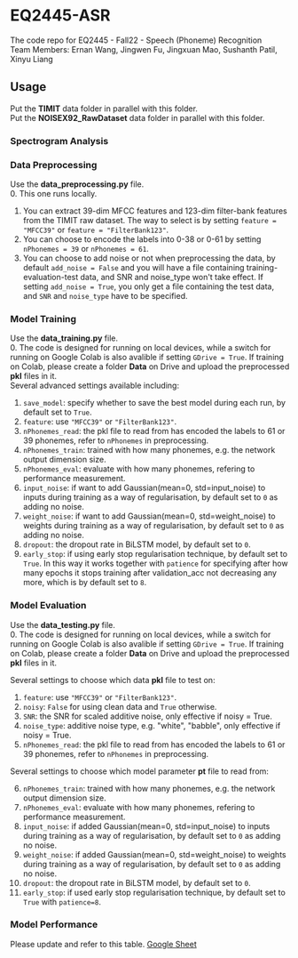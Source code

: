 # EQ2445-ASR
The code repo for EQ2445 - Fall22 - Speech (Phoneme) Recognition <br/>
Team Members: Ernan Wang, Jingwen Fu, Jingxuan Mao, Sushanth Patil, Xinyu Liang

## Usage
Put the **TIMIT** data folder in parallel with this folder. <br/>
Put the **NOISEX92_RawDataset** data folder in parallel with this folder. <br/>

### Spectrogram Analysis


### Data Preprocessing
Use the **data_preprocessing.py** file. <br/>
0. This one runs locally.
1. You can extract 39-dim MFCC features and 123-dim filter-bank features from the TIMIT raw dataset. The way to select is by setting `feature = "MFCC39"` or `feature = "FilterBank123"`. <br/>
2. You can choose to encode the labels into 0-38 or 0-61 by setting `nPhonemes = 39` or `nPhonemes = 61`. <br/>
3. You can choose to add noise or not when preprocessing the data, by default `add_noise = False` and you will have a file containing training-evaluation-test data, and SNR and noise_type won't take effect. If setting `add_noise = True`, you only get a file containing the test data, and `SNR` and `noise_type` have to be specified.

### Model Training
Use the **data_training.py** file. <br/>
0. The code is designed for running on local devices, while a switch for running on Google Colab is also avalible if setting `GDrive = True`. If training on Colab, please create a folder **Data** on Drive and upload the preprocessed **pkl** files in it. <br/>
Several advanced settings available including: <br/>
1. `save_model`: specify whether to save the best model during each run, by default set to `True`. <br/>
2. `feature`: use `"MFCC39"` or `"FilterBank123"`. <br/>
3. `nPhonemes_read`: the pkl file to read from has encoded the labels to 61 or 39 phonemes, refer to `nPhonemes` in preprocessing. <br/>
4. `nPhonemes_train`: trained with how many phonemes, e.g. the network output dimension size. <br/>
5. `nPhonemes_eval`: evaluate with how many phonemes, refering to performance measurement. <br/>
6. `input_noise`: if want to add Gaussian(mean=0, std=input_noise) to inputs during training as a way of regularisation, by default set to `0` as adding no noise. <br/>
7. `weight_noise`: if want to add Gaussian(mean=0, std=weight_noise) to weights during training as a way of regularisation, by default set to `0` as adding no noise. <br/>
8. `dropout`: the dropout rate in BiLSTM model, by default set to `0`. <br/>
9. `early_stop`: if using early stop regularisation technique, by default set to `True`. In this way it works together with `patience` for specifying after how many epochs it stops training after validation_acc not decreasing any more, which is by default set to `8`.

### Model Evaluation
Use the **data_testing.py** file. <br/>
0. The code is designed for running on local devices, while a switch for running on Google Colab is also avalible if setting `GDrive = True`. If training on Colab, please create a folder **Data** on Drive and upload the preprocessed **pkl** files in it. <br/>

Several settings to choose which data **pkl** file to test on: <br/>
1. `feature`: use `"MFCC39"` or `"FilterBank123"`. <br/>
2. `noisy`: `False` for using clean data and `True` otherwise. <br/>
3. `SNR`: the SNR for scaled additive noise, only effective if noisy = True. <br/>
4. `noise_type`: additive noise type, e.g. "white", "babble", only effective if noisy = True. <br/>
5. `nPhonemes_read`: the pkl file to read from has encoded the labels to 61 or 39 phonemes, refer to `nPhonemes` in preprocessing. <br/>

Several settings to choose which model parameter **pt** file to read from: <br/>

6. `nPhonemes_train`: trained with how many phonemes, e.g. the network output dimension size. <br/>
7. `nPhonemes_eval`: evaluate with how many phonemes, refering to performance measurement. <br/>
8. `input_noise`: if added Gaussian(mean=0, std=input_noise) to inputs during training as a way of regularisation, by default set to `0` as adding no noise. <br/>
9. `weight_noise`: if added Gaussian(mean=0, std=weight_noise) to weights during training as a way of regularisation, by default set to `0` as adding no noise. <br/>
10. `dropout`: the dropout rate in BiLSTM model, by default set to `0`. <br/>
11. `early_stop`: if used early stop regularisation technique, by default set to `True` with `patience=8`.



### Model Performance
Please update and refer to this table. [Google Sheet](https://docs.google.com/spreadsheets/d/1aCmCV1JPraFxDr_IoP4n-uptovXWFF9bb_pnxz_A7Bo/edit?usp=sharing)

